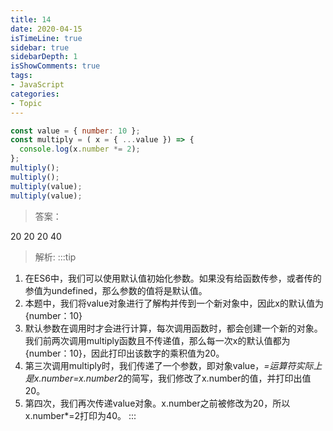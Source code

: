 ```yaml
---
title: 14
date: 2020-04-15
isTimeLine: true
sidebar: true
sidebarDepth: 1
isShowComments: true
tags:
- JavaScript
categories:
- Topic
---
```



```js
const value = { number: 10 };
const multiply = ( x = { ...value }) => {
  console.log(x.number *= 2);
};
multiply();
multiply();
multiply(value);
multiply(value);
```

> 答案：

20 20 20 40

> 解析:
:::tip
1. 在ES6中，我们可以使用默认值初始化参数。如果没有给函数传参，或者传的参值为undefined，那么参数的值将是默认值。
2. 本题中，我们将value对象进行了解构并传到一个新对象中，因此x的默认值为{number：10}
3. 默认参数在调用时才会进行计算，每次调用函数时，都会创建一个新的对象。我们前两次调用multiply函数且不传递值，那么每一次x的默认值都为{number：10}，因此打印出该数字的乘积值为20。
4. 第三次调用multiply时，我们传递了一个参数，即对象value，*=运算符实际上是x.number=x.number*2的简写，我们修改了x.number的值，并打印出值20。
5. 第四次，我们再次传递value对象。x.number之前被修改为20，所以x.number*=2打印为40。
:::
